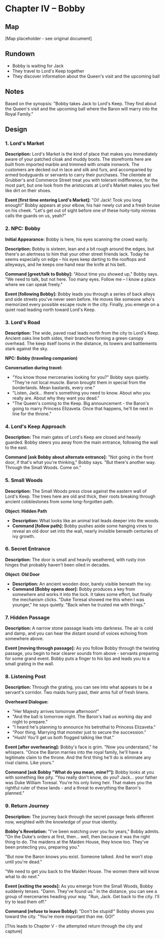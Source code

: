 # Chapter IV – Bobby

## Map

[Map placeholder - see original document]

## Rundown

- Bobby is waiting for Jack
- They travel to Lord's Keep together
- They discover information about the Queen's visit and the upcoming ball

## Notes

Based on the synopsis: "Bobby takes Jack to Lord's Keep. They find about the Queen's visit and the upcoming ball where the Baron will marry into the Royal Family."

## Design

### 1. Lord's Market

**Description:** Lord's Market is the kind of place that makes you immediately aware of your patched cloak and muddy boots. The storefronts here are built from imported marble and trimmed with ornate ironwork. The customers are decked out in lace and silk and furs, and accompanied by armed bodyguards or servants to carry their purchases. The clientele at Grubber's and Commerce Street treat you with tolerant indifference, for the most part, but one look from the aristocrats at Lord's Market makes you feel like dirt on their shoes.

**Event [first time entering Lord's Market]:** "Oi! Jack! Took you long enough!" Bobby appears at your elbow, his hair newly cut and a fresh bruise on his cheek. "Let's get out of sight before one of these hoity-toity ninnies calls the guards on us, yeah?"

### 2. NPC: Bobby

**Initial Appearance:** Bobby is here, his eyes scanning the crowd warily.

**Description:** Bobby is sixteen, lean and a bit rough around the edges, but there's an alertness to him that your other street friends lack. Today he seems especially on edge – his eyes keep darting to the rooftops and alleyways, and he keeps one hand near the knife at his belt.

**Command [greet/talk to Bobby]:** "About time you showed up," Bobby says. "We need to talk, but not here. Too many eyes. Follow me – I know a place where we can speak freely."

**Event [following Bobby]:** Bobby leads you through a series of back alleys and side streets you've never seen before. He moves like someone who's memorized every possible escape route in the city. Finally, you emerge on a quiet road leading north toward Lord's Keep.

### 3. Lord's Road

**Description:** The wide, paved road leads north from the city to Lord's Keep. Ancient oaks line both sides, their branches forming a green canopy overhead. The keep itself looms in the distance, its towers and battlements stark against the sky.

**NPC: Bobby (traveling companion)**

**Conversation during travel:**
- "You know those mercenaries looking for you?" Bobby says quietly. "They're not local muscle. Baron brought them in special from the borderlands. Mean bastards, every one."
- "Listen, Jack... there's something you need to know. About who you really are. About why they want you dead."
- "The Queen's coming to the Keep. Big announcement - the Baron's going to marry Princess Elizaveta. Once that happens, he'll be next in line for the throne."

### 4. Lord's Keep Approach

**Description:** The main gates of Lord's Keep are closed and heavily guarded. Bobby steers you away from the main entrance, following the wall to the east.

**Command [ask Bobby about alternate entrance]:** "Not going in the front door, if that's what you're thinking," Bobby says. "But there's another way. Through the Small Woods. Come on."

### 5. Small Woods

**Description:** The Small Woods press close against the eastern wall of Lord's Keep. The trees here are old and thick, their roots breaking through ancient cobblestones from some long-forgotten path.

**Object: Hidden Path**
- **Description:** What looks like an animal trail leads deeper into the woods.
- **Command [follow path]:** Bobby pushes aside some hanging vines to reveal an old door set into the wall, nearly invisible beneath centuries of ivy growth.

### 6. Secret Entrance

**Description:** The door is small and heavily weathered, with rusty iron hinges that probably haven't been oiled in decades.

**Object: Old Door**
- **Description:** An ancient wooden door, barely visible beneath the ivy.
- **Command [Bobby opens door]:** Bobby produces a key from somewhere and works it into the lock. It takes some effort, but finally the mechanism clicks. "Duke Toresal showed me this when I was younger," he says quietly. "Back when he trusted me with things."

### 7. Hidden Passage

**Description:** A narrow stone passage leads into darkness. The air is cold and damp, and you can hear the distant sound of voices echoing from somewhere above.

**Event [moving through passage]:** As you follow Bobby through the twisting passage, you begin to hear clearer sounds from above - servants preparing for some grand event. Bobby puts a finger to his lips and leads you to a small grating in the wall.

### 8. Listening Post

**Description:** Through the grating, you can see into what appears to be a servant's corridor. Two maids hurry past, their arms full of fresh linens.

**Overheard Dialogue:**
- "Her Majesty arrives tomorrow afternoon!"
- "And the ball is tomorrow night. The Baron's had us working day and night to prepare."
- "I heard he's planning to announce his betrothal to Princess Elizaveta."
- "Poor thing. Marrying that monster just to secure the succession."
- "Hush! You'll get us both flogged talking like that."

**Event [after overhearing]:** Bobby's face is grim. "Now you understand," he whispers. "Once the Baron marries into the royal family, he'll have a legitimate claim to the throne. And the first thing he'll do is eliminate any rival claims. Like yours."

**Command [ask Bobby "What do you mean, mine?"]:** Bobby looks at you with something like pity. "You really don't know, do you? Jack... your father was Duke William Toresal. You're his only living heir. That makes you the rightful ruler of these lands - and a threat to everything the Baron's planned."

### 9. Return Journey

**Description:** The journey back through the secret passage feels different now, weighted with the knowledge of your true identity.

**Bobby's Revelation:**
"I've been watching over you for years," Bobby admits. "On the Duke's orders at first, then... well, then because it was the right thing to do. The maidens at the Maiden House, they know too. They've been protecting you, preparing you."

"But now the Baron knows you exist. Someone talked. And he won't stop until you're dead."

"We need to get you back to the Maiden House. The women there will know what to do next."

**Event [exiting the woods]:** As you emerge from the Small Woods, Bobby suddenly tenses. "Damn. They've found us." In the distance, you can see a group of mercenaries heading your way. "Run, Jack. Get back to the city. I'll try to lead them off."

**Command [refuse to leave Bobby]:** "Don't be stupid!" Bobby shoves you toward the city. "You're more important than me. GO!"

[This leads to Chapter V - the attempted return through the city and capture]
